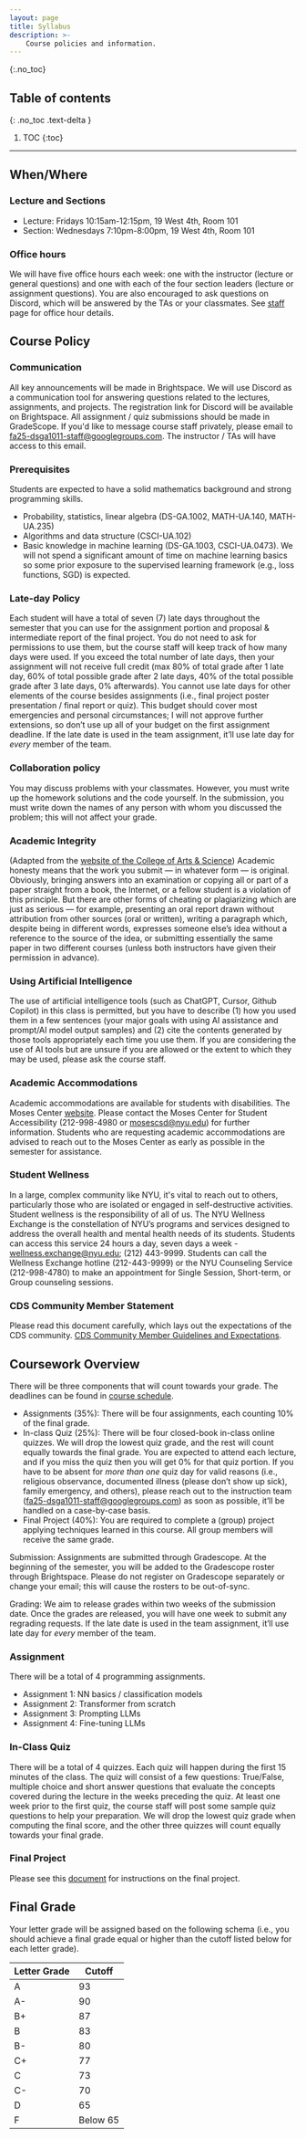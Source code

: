 ```yaml
---
layout: page
title: Syllabus
description: >-
    Course policies and information.
---
```


{:.no_toc}

## Table of contents
{: .no_toc .text-delta }

1. TOC
{:toc}

---
## When/Where
### Lecture and Sections
- Lecture: Fridays 10:15am-12:15pm, 19 West 4th, Room 101
- Section: Wednesdays 7:10pm-8:00pm, 19 West 4th, Room 101


### Office hours

We will have five office hours each week: one with the instructor (lecture or general questions) and one with each of the four section leaders (lecture or assignment questions). You are also encouraged to ask questions on Discord, which will be answered by the TAs or your classmates. See [staff](../staff) page for office hour details.




## Course Policy
### Communication
All key announcements will be made in Brightspace. We will use Discord as a communication tool for answering questions related to the lectures, assignments, and projects. The registration link for Discord will be available on Brightspace. All assignment / quiz submissions should be made in GradeScope. If you'd like to message course staff privately, please email to fa25-dsga1011-staff@googlegroups.com. The instructor / TAs will have access to this email. 

### Prerequisites
Students are expected to have a solid mathematics background and strong programming skills.
- Probability, statistics, linear algebra (DS-GA.1002, MATH-UA.140, MATH-UA.235)
- Algorithms and data structure (CSCI-UA.102)
- Basic knowledge in machine learning (DS-GA.1003, CSCI-UA.0473). We will not spend a significant amount of time on machine learning basics so some prior exposure to the supervised learning framework (e.g., loss functions, SGD) is expected.

### Late-day Policy 
Each student will have a total of seven (7) late days throughout the semester that you can use for the assignment portion and proposal & intermediate report of the final project. You do not need to ask for permissions to use them, but the course staff will keep track of how many days were used. If you exceed the total number of late days, then your assignment will not receive full credit (max 80% of total grade after 1 late day, 60% of total possible grade after 2 late days, 40% of the total possible grade after 3 late days, 0% afterwards).
You cannot use late days for other elements of the course besides assignments (i.e., final project poster presentation / final report or quiz). This budget should cover most emergencies and personal circumstances; I will not approve further extensions, so don’t use up all of your budget on the first assignment deadline. 
If the late date is used in the team assignment, it’ll use late day for *every* member of the team. 

### Collaboration policy
You may discuss problems with your classmates. However, you must write up the homework solutions and the code yourself. In the submission, you must write down the names of any person with whom you discussed the problem; this will not affect your grade.

### Academic Integrity
(Adapted from the [website of the College of Arts & Science](https://cas.nyu.edu/content/nyu-as/cas/academic-integrity.html)) Academic honesty means that the work you submit — in whatever form — is original. Obviously, bringing answers into an examination or copying all or part of a paper straight from a book, the Internet, or a fellow student is a violation of this principle. But there are other forms of cheating or plagiarizing which are just as serious — for example, presenting an oral report drawn without attribution from other sources (oral or written), writing a paragraph which, despite being in different words, expresses someone else’s idea without a reference to the source of the idea, or submitting essentially the same paper in two different courses (unless both instructors have given their permission in advance).

### Using Artificial Intelligence
The use of artificial intelligence tools (such as ChatGPT, Cursor, Github Copilot) in this class is permitted, but you have to describe (1) how you used them in a few sentences (your major goals with using AI assistance and prompt/AI model output samples) and (2) cite the contents generated by those tools appropriately each time you use them. 
If you are considering the use of AI tools but are unsure if you are allowed or the extent to which they may be used, please ask the course staff.

### Academic Accommodations
Academic accommodations are available for students with disabilities. The Moses Center [website](www.nyu.edu/csd). Please contact the Moses Center for Student Accessibility (212-998-4980 or mosescsd@nyu.edu) for further information. Students who are requesting academic accommodations are advised to reach out to the Moses Center as early as possible in the semester for assistance.

### Student Wellness
In a large, complex community like NYU, it's vital to reach out to others, particularly those who are isolated or engaged in self-destructive activities. Student wellness is the responsibility of all of us. The NYU Wellness Exchange is the constellation of NYU’s programs and services designed to address the overall health and mental health needs of its students. Students can access this service 24 hours a day, seven days a week -  wellness.exchange@nyu.edu; (212) 443-9999. Students can call the Wellness Exchange hotline (212-443-9999) or the NYU Counseling Service (212-998-4780) to make an appointment for Single Session, Short-term, or Group counseling sessions.

### CDS Community Member Statement
Please read this document carefully, which lays out the expectations of the CDS community. [CDS Community Member Guidelines and Expectations](https://docs.google.com/document/d/1hi_lxsXJC50kUh8BwCTGifFMl9t22U3kqh5vgOnZ5nI/edit). 


## Coursework Overview
There will be three components that will count towards your grade. The deadlines can be found in [course schedule](./schedule).
- Assignments (35%): There will be four assignments, each counting 10% of the final grade.
- In-class Quiz (25%): There will be four closed-book in-class online quizzes. We will drop the lowest quiz grade, and the rest will count equally towards the final grade. You are expected to attend each lecture, and if you miss the quiz then you will get 0% for that quiz portion. 
If you have to be absent for *more than one* quiz day for valid reasons (i.e., religious observance, documented illness (please don’t show up sick), family emergency, and others), please reach out to the instruction team (fa25-dsga1011-staff@googlegroups.com) as soon as possible, it’ll be handled on a case-by-case basis.  
- Final Project (40%): You are required to complete a (group) project applying techniques learned in this course. All group members will receive the same grade.

Submission: Assignments are submitted through Gradescope. At the beginning of the semester, you will be added to the Gradescope roster through Brightspace. Please do not register on Gradescope separately or change your email; this will cause the rosters to be out-of-sync.

 Grading: We aim to release grades within two weeks of the submission date. Once the grades are released, you will have one week to submit any regrading requests.
If the late date is used in the team assignment, it’ll use late day for *every* member of the team. 

### Assignment
There will be a total of 4 programming assignments. 
- Assignment 1: NN basics / classification models
- Assignment 2: Transformer from scratch
- Assignment 3: Prompting LLMs
- Assignment 4: Fine-tuning LLMs 

### In-Class Quiz
There will be a total of 4 quizzes. Each quiz will happen during the first 15 minutes of the class. The quiz will consist of a few questions: True/False, multiple choice and short answer questions that evaluate the concepts covered during the lecture in the weeks preceding the quiz. At least one week prior to the first quiz, the course staff will post some sample quiz questions to help your preparation. We will drop the lowest quiz grade when computing the final score, and the other three quizzes will count equally towards your final grade. 

### Final Project
Please see this [document](https://docs.google.com/document/d/1Ee1vjiagtlwaehjrQkoTx3xTXObLKnuFVd2UVesYWjE/edit?usp=sharing) for instructions on the final project. 

## Final Grade
Your letter grade will be assigned based on the following schema (i.e., you should achieve a final grade equal or higher than the cutoff listed below for each letter grade).    

| Letter Grade | Cutoff     |
|--------------|------------|
| A            | 93         |
| A-           | 90         |
| B+           | 87         |
| B            | 83         |
| B-           | 80         |
| C+           | 77         |
| C            | 73         |
| C-           | 70         |
| D            | 65         |
| F            | Below 65   |

